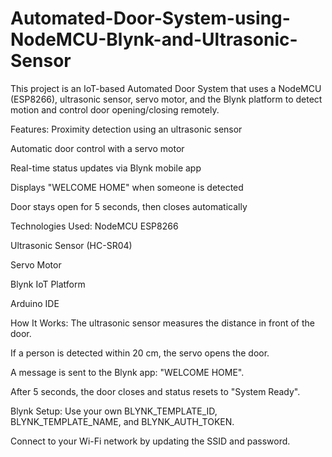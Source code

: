 # Automated-Door-System-using-NodeMCU-Blynk-and-Ultrasonic-Sensor
This project is an IoT-based Automated Door System that uses a NodeMCU (ESP8266), ultrasonic sensor, servo motor, and the Blynk platform to detect motion and control door opening/closing remotely.

Features:
Proximity detection using an ultrasonic sensor

Automatic door control with a servo motor

Real-time status updates via Blynk mobile app

Displays "WELCOME HOME" when someone is detected

Door stays open for 5 seconds, then closes automatically

Technologies Used:
NodeMCU ESP8266

Ultrasonic Sensor (HC-SR04)

Servo Motor

Blynk IoT Platform

Arduino IDE

How It Works:
The ultrasonic sensor measures the distance in front of the door.

If a person is detected within 20 cm, the servo opens the door.

A message is sent to the Blynk app: "WELCOME HOME".

After 5 seconds, the door closes and status resets to "System Ready".

Blynk Setup:
Use your own BLYNK_TEMPLATE_ID, BLYNK_TEMPLATE_NAME, and BLYNK_AUTH_TOKEN.

Connect to your Wi-Fi network by updating the SSID and password.
